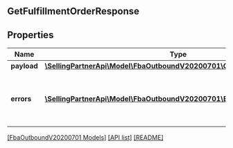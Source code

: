## GetFulfillmentOrderResponse

## Properties

Name | Type | Description | Notes
------------ | ------------- | ------------- | -------------
**payload** | [**\SellingPartnerApi\Model\FbaOutboundV20200701\GetFulfillmentOrderResult**](GetFulfillmentOrderResult.md) |  | [optional]
**errors** | [**\SellingPartnerApi\Model\FbaOutboundV20200701\Error[]**](Error.md) | A list of error responses returned when a request is unsuccessful. | [optional]

[[FbaOutboundV20200701 Models]](../) [[API list]](../../Api) [[README]](../../../README.md)
